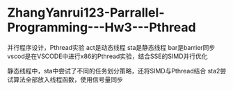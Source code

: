 # ZhangYanrui123-Parrallel-Programming---Hw3---Pthread
并行程序设计，Pthread实验
act是动态线程
sta是静态线程
bar是barrier同步
vscod是在VSCODE中进行x86的Pthread实验，结合SSE的SIMD并行优化

静态线程中，sta中尝试了不同的任务划分策略，还将SIMD与Pthread结合
sta2尝试算法全部放入线程函数，使用信号量同步

